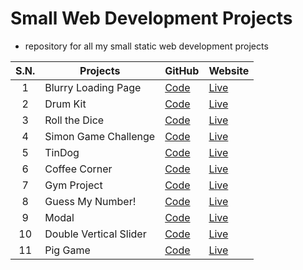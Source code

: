 # Small Web Development Projects

- repository for all my small static web development projects

| S.N. | Projects               | GitHub                                                                               | Website                                                      |
| :--: | ---------------------- | ------------------------------------------------------------------------------------ | ------------------------------------------------------------ |
|  1   | Blurry Loading Page    | [Code](https://github.com/sthsuyash/Web-Projects/tree/main/Blurry-Loading)           | [Live](https://blurry-loading-sthsuyash.netlify.app/)        |
|  2   | Drum Kit               | [Code](https://github.com/sthsuyash/Web-Projects/tree/main/Drum%20Kit)               | [Live](https://drum-kit-sthsuyash.netlify.app/)              |
|  3   | Roll the Dice          | [Code](https://github.com/sthsuyash/Web-Projects/tree/main/Roll%20the%20Dice)        | [Live](https://roll-the-dice-sthsuyash.netlify.app/)         |
|  4   | Simon Game Challenge   | [Code](https://github.com/sthsuyash/Web-Projects/tree/main/Simon%20Game%20Challenge) | [Live](https://simon-game-challenge-sthsuyash.netlify.app/)  |
|  5   | TinDog                 | [Code](https://github.com/sthsuyash/Web-Projects/tree/main/TinDog)                   | [Live](https://tindog-sthsuyash.netlify.app)                 |
|  6   | Coffee Corner          | [Code](https://github.com/sthsuyash/Web-Projects/tree/main/coffee-Corner)            | [Live](https://coffee-corner-sthsuyash.netlify.app)          |
|  7   | Gym Project            | [Code](https://github.com/sthsuyash/Web-Projects/tree/main/gymProject)               | [Live](https://gym-project-sthsuyash.netlify.app)            |
|  8   | Guess My Number!       | [Code](https://github.com/sthsuyash/Web-Projects/tree/main/Guess-my-number)          | [Live](https://guess-my-number-sthsuyash.netlify.app)        |
|  9   | Modal                  | [Code](https://github.com/sthsuyash/Web-Projects/tree/main/Modal)                    | [Live](https://modal-sthsuyash.netlify.app)                  |
|  10  | Double Vertical Slider | [Code](https://github.com/sthsuyash/Web-Projects/tree/main/Double-vertical-slider)   | [Live](https://double-vertical-slider-sthsuyash.netlify.app) |
|  11  | Pig Game               | [Code](https://github.com/sthsuyash/Web-Projects/tree/main/Pig-Game)                 | [Live](https://pig-game-sthsuyash.netlify.app)               |
